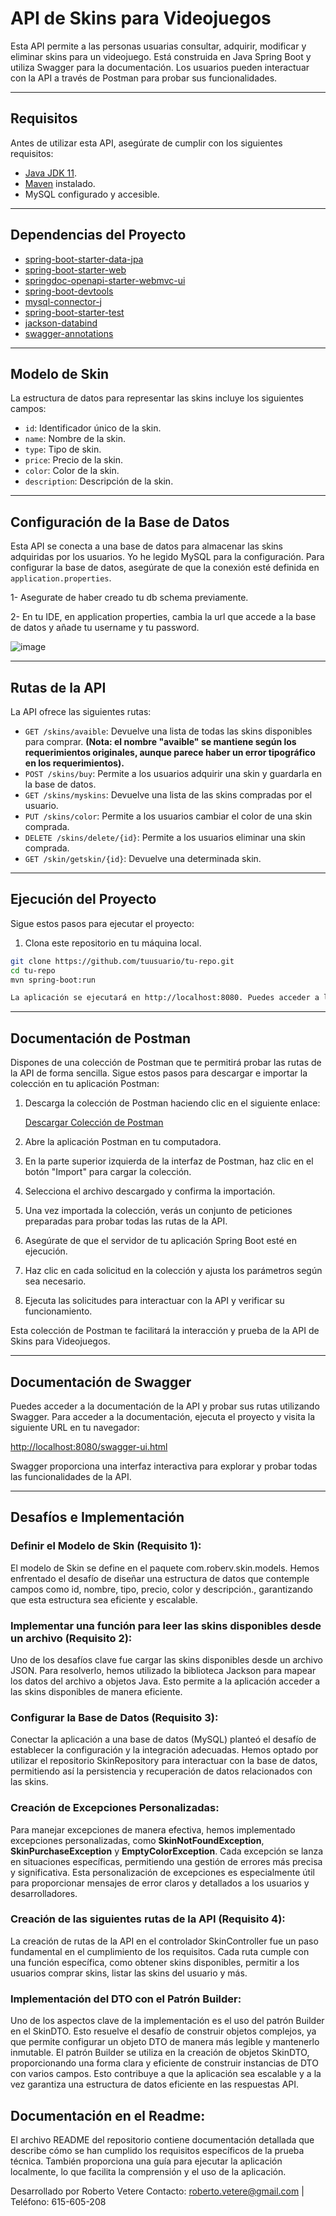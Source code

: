 
# API de Skins para Videojuegos

Esta API permite a las personas usuarias consultar, adquirir, modificar y eliminar skins para un videojuego. Está construida en Java Spring Boot y utiliza Swagger para la documentación. Los usuarios pueden interactuar con la API a través de Postman para probar sus funcionalidades.

---

## Requisitos

Antes de utilizar esta API, asegúrate de cumplir con los siguientes requisitos:

- [Java JDK 11](https://www.oracle.com/java/technologies/javase-jdk11-downloads.html).
- [Maven](https://maven.apache.org/download.cgi) instalado.
- MySQL configurado y accesible.
---

## Dependencias del Proyecto

- [spring-boot-starter-data-jpa](https://mvnrepository.com/artifact/org.springframework.boot/spring-boot-starter-data-jpa)
- [spring-boot-starter-web](https://mvnrepository.com/artifact/org.springframework.boot/spring-boot-starter-web)
- [springdoc-openapi-starter-webmvc-ui](https://mvnrepository.com/artifact/org.springdoc/springdoc-openapi-starter-webmvc-ui)
- [spring-boot-devtools](https://mvnrepository.com/artifact/org.springframework.boot/spring-boot-devtools)
- [mysql-connector-j](https://mvnrepository.com/artifact/mysql/mysql-connector-java)
- [spring-boot-starter-test](https://mvnrepository.com/artifact/org.springframework.boot/spring-boot-starter-test)
- [jackson-databind](https://mvnrepository.com/artifact/com.fasterxml.jackson.core/jackson-databind)
- [swagger-annotations](https://mvnrepository.com/artifact/io.swagger.core.v3/swagger-annotations)
---

## Modelo de Skin

La estructura de datos para representar las skins incluye los siguientes campos:

- `id`: Identificador único de la skin.
- `name`: Nombre de la skin.
- `type`: Tipo de skin.
- `price`: Precio de la skin.
- `color`: Color de la skin.
- `description`: Descripción de la skin.
---

## Configuración de la Base de Datos

Esta API se conecta a una base de datos para almacenar las skins adquiridas por los usuarios. Yo he legido MySQL para la configuración. Para configurar la base de datos, asegúrate de que la conexión esté definida en `application.properties`.

1- Asegurate de haber creado tu db schema previamente. 

2- En tu IDE, en application properties, cambia la url que accede a la base de datos y añade tu username y tu password.

![image](https://github.com/RobertoVetere/jump-2-digital-prueba/assets/42187726/ae212d4b-58bb-4d06-86bb-813774068d9a)

---

## Rutas de la API

La API ofrece las siguientes rutas:

- `GET /skins/avaible`: Devuelve una lista de todas las skins disponibles para comprar. **(Nota: el nombre "avaible" se mantiene según los requerimientos originales, aunque parece haber un error tipográfico en los requerimientos).**
- `POST /skins/buy`: Permite a los usuarios adquirir una skin y guardarla en la base de datos.
- `GET /skins/myskins`: Devuelve una lista de las skins compradas por el usuario.
- `PUT /skins/color`: Permite a los usuarios cambiar el color de una skin comprada.
- `DELETE /skins/delete/{id}`: Permite a los usuarios eliminar una skin comprada.
- `GET /skin/getskin/{id}`: Devuelve una determinada skin.
---

## Ejecución del Proyecto

Sigue estos pasos para ejecutar el proyecto:

1. Clona este repositorio en tu máquina local.

```bash
git clone https://github.com/tuusuario/tu-repo.git
cd tu-repo
mvn spring-boot:run

La aplicación se ejecutará en http://localhost:8080. Puedes acceder a la documentación de Swagger y probar la API o bien usar Postman tal y como indico a continuación.

```

---
## Documentación de Postman

Dispones de una colección de Postman que te permitirá probar las rutas de la API de forma sencilla. Sigue estos pasos para descargar e importar la colección en tu aplicación Postman:

1. Descarga la colección de Postman haciendo clic en el siguiente enlace:

   [Descargar Colección de Postman](https://drive.google.com/file/d/15UNKrJSqkRU7815EdgzybatZLOCKzBVq/view?usp=drive_link)

2. Abre la aplicación Postman en tu computadora.

3. En la parte superior izquierda de la interfaz de Postman, haz clic en el botón "Import" para cargar la colección.

4. Selecciona el archivo descargado y confirma la importación.

5. Una vez importada la colección, verás un conjunto de peticiones preparadas para probar todas las rutas de la API.

6. Asegúrate de que el servidor de tu aplicación Spring Boot esté en ejecución.

7. Haz clic en cada solicitud en la colección y ajusta los parámetros según sea necesario.

8. Ejecuta las solicitudes para interactuar con la API y verificar su funcionamiento.

Esta colección de Postman te facilitará la interacción y prueba de la API de Skins para Videojuegos.

---

## Documentación de Swagger

Puedes acceder a la documentación de la API y probar sus rutas utilizando Swagger. Para acceder 
a la documentación, ejecuta el proyecto y visita la siguiente URL en tu navegador:

[http://localhost:8080/swagger-ui.html](http://localhost:8080/doc/swagger-ui/index.html)

Swagger proporciona una interfaz interactiva para explorar y probar todas las funcionalidades 
de la API.

---

## Desafíos e Implementación

### Definir el Modelo de Skin (Requisito 1):

El modelo de Skin se define en el paquete com.roberv.skin.models. Hemos enfrentado el desafío 
de diseñar una estructura de datos que contemple campos como id, nombre, tipo, precio, color y 
descripción., garantizando que esta estructura sea eficiente y escalable.

### Implementar una función para leer las skins disponibles desde un archivo (Requisito 2):

Uno de los desafíos clave fue cargar las skins disponibles desde un archivo JSON. Para 
resolverlo, hemos utilizado la biblioteca Jackson para mapear los datos del archivo a objetos 
Java. Esto permite a la aplicación acceder a las skins disponibles de manera eficiente.

### Configurar la Base de Datos (Requisito 3):

Conectar la aplicación a una base de datos (MySQL) planteó el desafío de establecer 
la configuración y la 
integración adecuadas. Hemos optado por utilizar el repositorio SkinRepository para 
interactuar con la base de datos, permitiendo así la persistencia y recuperación de datos 
relacionados con las skins.

### Creación de Excepciones Personalizadas:

Para manejar excepciones de manera efectiva, hemos implementado excepciones personalizadas, 
como **SkinNotFoundException**, **SkinPurchaseException** y **EmptyColorException**. 
Cada excepción se lanza en situaciones específicas, permitiendo una gestión de errores más 
precisa y significativa. Esta personalización de excepciones es especialmente útil para 
proporcionar mensajes de error claros y detallados a los usuarios y desarrolladores.

### Creación de las siguientes rutas de la API (Requisito 4):

La creación de rutas de la API en el controlador SkinController fue un paso fundamental en el 
cumplimiento de los requisitos. Cada ruta cumple con una función específica, como obtener skins 
disponibles, permitir a los usuarios comprar skins, listar las skins del usuario y más.

### Implementación del DTO con el Patrón Builder:

Uno de los aspectos clave de la implementación es el uso del patrón Builder en el SkinDTO. 
Esto resuelve el desafío de construir objetos complejos, ya que permite configurar un objeto 
DTO de manera más legible y mantenerlo inmutable. El patrón Builder se utiliza en la creación 
de objetos SkinDTO, proporcionando una forma clara y eficiente de construir instancias de DTO 
con varios campos. Esto contribuye a que la aplicación sea escalable y a la vez garantiza una 
estructura de datos eficiente en las respuestas API.


## Documentación en el Readme:

El archivo README del repositorio contiene documentación detallada que describe cómo se han 
cumplido los requisitos específicos de la prueba técnica. También proporciona una guía para 
ejecutar la aplicación localmente, lo que facilita la comprensión y el uso de la aplicación.

Desarrollado por Roberto Vetere
Contacto: [roberto.vetere@gmail.com](mailto:roberto.vetere@gmail.com) | Teléfono: 615-605-208

